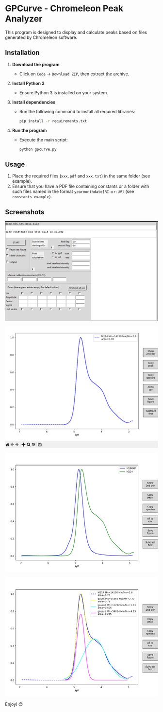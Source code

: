 # GPCurve - Chromeleon Peak Analyzer

This program is designed to display and calculate peaks based on files generated by Chromeleon software.

## Installation

1. **Download the program**  
   - Click on `Code` -> `Download ZIP`, then extract the archive.

2. **Install Python 3**  
   - Ensure Python 3 is installed on your system.

3. **Install dependencies**  
   - Run the following command to install all required libraries:
     ```bash
     pip install -r requirements.txt
     ```

4. **Run the program**  
   - Execute the main script:
     ```bash
     python gpcurve.py
     ```

## Usage

1. Place the required files (`xxx.pdf` and `xxx.txt`) in the same folder (see example).
2. Ensure that you have a PDF file containing constants or a folder with such files named in the format `yearmonthdate[RI-or-UV]` (see `constants_example`).

## Screenshots

![main](screenshots/example0.png)

![peak_calculation](screenshots/example1.png)

![multi_peak](screenshots/example2.png)

![gauss](screenshots/example3.png)

Enjoy! 😊

